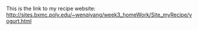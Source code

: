 This is the link to my recipe website: http://sites.bxmc.poly.edu/~wenqiyang/week3_homeWork/Site_myRecipe/yogurt.html